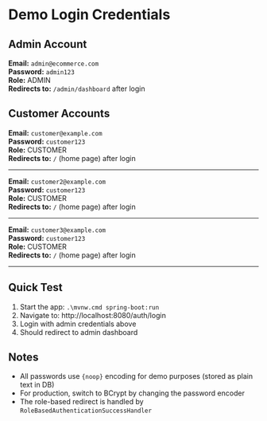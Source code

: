 # Demo Login Credentials

## Admin Account
**Email:** `admin@ecommerce.com`  
**Password:** `admin123`  
**Role:** ADMIN  
**Redirects to:** `/admin/dashboard` after login

## Customer Accounts
**Email:** `customer@example.com`  
**Password:** `customer123`  
**Role:** CUSTOMER  
**Redirects to:** `/` (home page) after login

---

**Email:** `customer2@example.com`  
**Password:** `customer123`  
**Role:** CUSTOMER  
**Redirects to:** `/` (home page) after login

---

**Email:** `customer3@example.com`  
**Password:** `customer123`  
**Role:** CUSTOMER  
**Redirects to:** `/` (home page) after login

---

## Quick Test
1. Start the app: `.\mvnw.cmd spring-boot:run`
2. Navigate to: http://localhost:8080/auth/login
3. Login with admin credentials above
4. Should redirect to admin dashboard

## Notes
- All passwords use `{noop}` encoding for demo purposes (stored as plain text in DB)
- For production, switch to BCrypt by changing the password encoder
- The role-based redirect is handled by `RoleBasedAuthenticationSuccessHandler`
